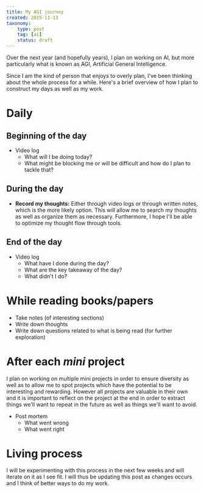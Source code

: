 ```yaml
---
title: My AGI journey
created: 2015-11-13
taxonomy:
    type: post
    tag: [ai]
    status: draft
---
```


Over the next year (and hopefully years), I plan on working on AI, but more particularly what is known as AGI, Artificial General Intelligence.

Since I am the kind of person that enjoys to overly plan, I've been thinking about the whole process for a while. Here's a brief overview of how I plan to construct my days as well as my work.

# Daily

## Beginning of the day

* Video log
	* What will I be doing today?
	* What might be blocking me or will be difficult and how do I plan to tackle that?

## During the day

* **Record my thoughts:** Either through video logs or through written notes, which is the more likely option. This will allow me to search my thoughts as well as organize them as necessary. Furthermore, I hope I'll be able to optimize my thought flow through tools.

## End of the day

* Video log
	* What have I done during the day?
	* What are the key takeaway of the day?
	* What didn't I do?

# While reading books/papers
* Take notes (of interesting sections)
* Write down thoughts
* Write down questions related to what is being read (for further exploration)

# After each *mini* project

I plan on working on multiple mini projects in order to ensure diversity as well as to allow me to spot projects which have the potential to be interesting and rewarding. However all projects are valuable in their own and it is important to reflect on the project at the end in order to extract things we'll want to repeat in the future as well as things we'll want to avoid.

* Post mortem
	* What went wrong
	* What went right

# Living process

I will be experimenting with this process in the next few weeks and will iterate on it as I see fit. I will thus be updating this post as changes occurs and I think of better ways to do my work.